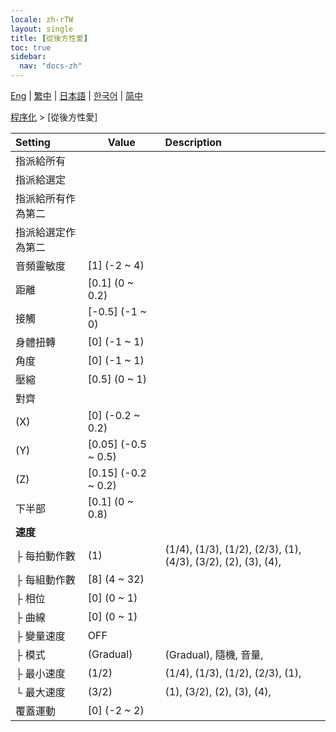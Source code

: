 ```yaml
---
locale: zh-rTW
layout: single
title: [從後方性愛]
toc: true
sidebar:
  nav: "docs-zh"
---
```

[Eng](/dancexr/menu/2025.4/motion/sex_from_behind) | [繁中](/tw/dancexr/menu/2025.4/motion/sex_from_behind) | [日本語](/jp/dancexr/menu/2025.4/motion/sex_from_behind) | [한국어](/kr/dancexr/menu/2025.4/motion/sex_from_behind) | [简中](/zh/dancexr/menu/2025.4/motion/sex_from_behind)

[程序化](../menu#程序化) > [從後方性愛]



| Setting | Value | Description |
| :--- | --- | :--- |
| 指派給所有 || 
| 指派給選定 || 
| 指派給所有作為第二 || 
| 指派給選定作為第二 || 
| 音頻靈敏度 | [1] (-2 ~ 4) | 
| 距離 | [0.1] (0 ~ 0.2) | 
| 接觸 | [-0.5] (-1 ~ 0) | 
| 身體扭轉 | [0] (-1 ~ 1) | 
| 角度 | [0] (-1 ~ 1) | 
| 壓縮 | [0.5] (0 ~ 1) | 
| 對齊 || 
| (X) | [0] (-0.2 ~ 0.2) | 
| (Y) | [0.05] (-0.5 ~ 0.5) | 
| (Z) | [0.15] (-0.2 ~ 0.2) | 
| 下半部 | [0.1] (0 ~ 0.8) | 
| **速度** | | 
| ├ 每拍動作數 | (1) | (1/4), (1/3), (1/2), (2/3), (1), (4/3), (3/2), (2), (3), (4), 
| ├ 每組動作數 | [8] (4 ~ 32) | 
| ├ 相位 | [0] (0 ~ 1) | 
| ├ 曲線 | [0] (0 ~ 1) | 
| ├ 變量速度 | OFF | 
| ├ 模式 | (Gradual) | (Gradual), 隨機, 音量, 
| ├ 最小速度 | (1/2) | (1/4), (1/3), (1/2), (2/3), (1), 
| └ 最大速度 | (3/2) | (1), (3/2), (2), (3), (4), 
| 覆蓋運動 | [0] (-2 ~ 2) | 
